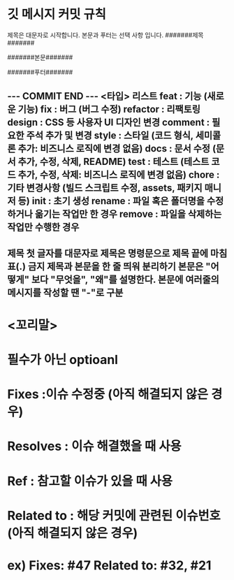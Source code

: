 # 깃 메시지 커밋 규칙
 
 제목은 대문자로 시작합니다.
 본문과 푸터는 선택 사항 입니다.
#######제목#######

#######본문#######

#######푸터#######

 --- COMMIT END ---
   <타입> 리스트
   feat        : 기능 (새로운 기능)
   fix         : 버그 (버그 수정)
   refactor    : 리팩토링
   design      : CSS 등 사용자 UI 디자인 변경
   comment     : 필요한 주석 추가 및 변경
   style       : 스타일 (코드 형식, 세미콜론 추가: 비즈니스 로직에 변경 없음)
   docs        : 문서 수정 (문서 추가, 수정, 삭제, README)
   test        : 테스트 (테스트 코드 추가, 수정, 삭제: 비즈니스 로직에 변경 없음)
   chore       : 기타 변경사항 (빌드 스크립트 수정, assets, 패키지 매니저 등)
   init        : 초기 생성
   rename      : 파일 혹은 폴더명을 수정하거나 옮기는 작업만 한 경우
   remove      : 파일을 삭제하는 작업만 수행한 경우
 ------------------
   제목 첫 글자를 대문자로
   제목은 명령문으로
   제목 끝에 마침표(.) 금지
   제목과 본문을 한 줄 띄워 분리하기
   본문은 "어떻게" 보다 "무엇을", "왜"를 설명한다.
   본문에 여러줄의 메시지를 작성할 땐 "-"로 구분
 ------------------
#   <꼬리말>
#   필수가 아닌 optioanl
#   Fixes        :이슈 수정중 (아직 해결되지 않은 경우)
#   Resolves     : 이슈 해결했을 때 사용
#   Ref          : 참고할 이슈가 있을 때 사용
#   Related to   : 해당 커밋에 관련된 이슈번호 (아직 해결되지 않은 경우)
#   ex) Fixes: #47 Related to: #32, #21
